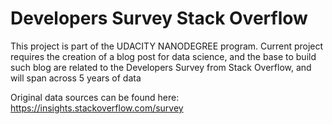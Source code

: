 # Developers Survey Stack Overflow


This project is part of the UDACITY NANODEGREE program. 
Current project requires the creation of a blog post for data science, and the base to build such blog are related to the Developers Survey from Stack Overflow, and will span across 5 years of data

Original data sources can be found here:
https://insights.stackoverflow.com/survey
